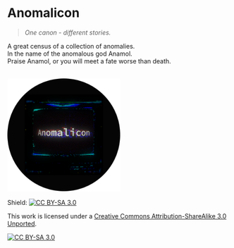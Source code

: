# Anomalicon
>*One canon - different stories.*

A great census of a collection of anomalies.
<br>In the name of the anomalous god Anamol.
<br>Praise Anamol, or you will meet a fate worse than death.

<br><img class="fit-picture" src="https://github.com/Raiguri/Anomalicon/blob/main/img/anomaliconR.png?raw=true" height="256">

Shield: [![CC BY-SA 3.0][cc-by-sa-shield]][cc-by-sa]

This work is licensed under a
[Creative Commons Attribution-ShareAlike 3.0 Unported][cc-by-sa].

[![CC BY-SA 3.0][cc-by-sa-image]][cc-by-sa]

[cc-by-sa]: https://creativecommons.org/licenses/by-sa/3.0/
[cc-by-sa-image]: https://licensebuttons.net/i/l/by-sa/transparent/99/ff/00/88x31.png
[cc-by-sa-shield]: https://img.shields.io/badge/License-CC%20BY--SA%203.0-green.svg

